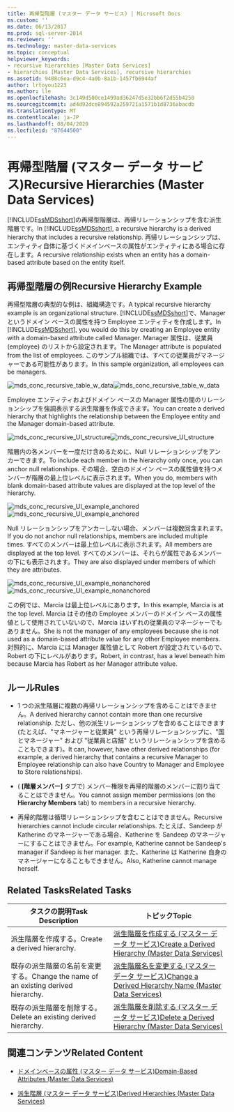 ```yaml
---
title: 再帰型階層 (マスター データ サービス) | Microsoft Docs
ms.custom: ''
ms.date: 06/13/2017
ms.prod: sql-server-2014
ms.reviewer: ''
ms.technology: master-data-services
ms.topic: conceptual
helpviewer_keywords:
- recursive hierarchies [Master Data Services]
- hierarchies [Master Data Services], recursive hierarchies
ms.assetid: 9408c6ea-d9c4-4a0b-8a1b-1457fb6944af
author: lrtoyou1223
ms.author: lle
ms.openlocfilehash: 3c149d500ce1499ad36247d5e32bb6f2d55b4250
ms.sourcegitcommit: ad4d92dce894592a259721a1571b1d8736abacdb
ms.translationtype: MT
ms.contentlocale: ja-JP
ms.lasthandoff: 08/04/2020
ms.locfileid: "87644500"
---
```

# <a name="recursive-hierarchies-master-data-services"></a><span data-ttu-id="6a925-102">再帰型階層 (マスター データ サービス)</span><span class="sxs-lookup"><span data-stu-id="6a925-102">Recursive Hierarchies (Master Data Services)</span></span>
  <span data-ttu-id="6a925-103">[!INCLUDE[ssMDSshort](../includes/ssmdsshort-md.md)]の再帰型階層は、再帰リレーションシップを含む派生階層です。</span><span class="sxs-lookup"><span data-stu-id="6a925-103">In [!INCLUDE[ssMDSshort](../includes/ssmdsshort-md.md)], a recursive hierarchy is a derived hierarchy that includes a recursive relationship.</span></span> <span data-ttu-id="6a925-104">再帰リレーションシップは、エンティティ自体に基づくドメインベースの属性がエンティティにある場合に存在します。</span><span class="sxs-lookup"><span data-stu-id="6a925-104">A recursive relationship exists when an entity has a domain-based attribute based on the entity itself.</span></span>

## <a name="recursive-hierarchy-example"></a><span data-ttu-id="6a925-105">再帰型階層の例</span><span class="sxs-lookup"><span data-stu-id="6a925-105">Recursive Hierarchy Example</span></span>
 <span data-ttu-id="6a925-106">再帰型階層の典型的な例は、組織構造です。</span><span class="sxs-lookup"><span data-stu-id="6a925-106">A typical recursive hierarchy example is an organizational structure.</span></span> <span data-ttu-id="6a925-107">[!INCLUDE[ssMDSshort](../includes/ssmdsshort-md.md)]で、Manager というドメイン ベースの属性を持つ Employee エンティティを作成します。</span><span class="sxs-lookup"><span data-stu-id="6a925-107">In [!INCLUDE[ssMDSshort](../includes/ssmdsshort-md.md)], you would do this by creating an Employee entity with a domain-based attribute called Manager.</span></span> <span data-ttu-id="6a925-108">Manager 属性は、従業員 (employee) のリストから設定されます。</span><span class="sxs-lookup"><span data-stu-id="6a925-108">The Manager attribute is populated from the list of employees.</span></span> <span data-ttu-id="6a925-109">このサンプル組織では、すべての従業員がマネージャーである可能性があります。</span><span class="sxs-lookup"><span data-stu-id="6a925-109">In this sample organization, all employees can be managers.</span></span>

 <span data-ttu-id="6a925-110">![mds_conc_recursive_table_w_data](../../2014/master-data-services/media/mds-conc-recursive-table-w-data.gif "mds_conc_recursive_table_w_data")</span><span class="sxs-lookup"><span data-stu-id="6a925-110">![mds_conc_recursive_table_w_data](../../2014/master-data-services/media/mds-conc-recursive-table-w-data.gif "mds_conc_recursive_table_w_data")</span></span>

 <span data-ttu-id="6a925-111">Employee エンティティおよびドメイン ベースの Manager 属性の間のリレーションシップを強調表示する派生階層を作成できます。</span><span class="sxs-lookup"><span data-stu-id="6a925-111">You can create a derived hierarchy that highlights the relationship between the Employee entity and the Manager domain-based attribute.</span></span>

 <span data-ttu-id="6a925-112">![mds_conc_recursive_UI_structure](../../2014/master-data-services/media/mds-conc-recursive-ui-structure.gif "mds_conc_recursive_UI_structure")</span><span class="sxs-lookup"><span data-stu-id="6a925-112">![mds_conc_recursive_UI_structure](../../2014/master-data-services/media/mds-conc-recursive-ui-structure.gif "mds_conc_recursive_UI_structure")</span></span>

 <span data-ttu-id="6a925-113">階層内の各メンバーを一度だけ含めるために、Null リレーションシップをアンカーできます。</span><span class="sxs-lookup"><span data-stu-id="6a925-113">To include each member in the hierarchy only once, you can anchor null relationships.</span></span> <span data-ttu-id="6a925-114">その場合、空白のドメイン ベースの属性値を持つメンバーが階層の最上位レベルに表示されます。</span><span class="sxs-lookup"><span data-stu-id="6a925-114">When you do, members with blank domain-based attribute values are displayed at the top level of the hierarchy.</span></span>

 <span data-ttu-id="6a925-115">![mds_conc_recursive_UI_example_anchored](../../2014/master-data-services/media/mds-conc-recursive-ui-example-anchored.gif "mds_conc_recursive_UI_example_anchored")</span><span class="sxs-lookup"><span data-stu-id="6a925-115">![mds_conc_recursive_UI_example_anchored](../../2014/master-data-services/media/mds-conc-recursive-ui-example-anchored.gif "mds_conc_recursive_UI_example_anchored")</span></span>

 <span data-ttu-id="6a925-116">Null リレーションシップをアンカーしない場合、メンバーは複数回含まれます。</span><span class="sxs-lookup"><span data-stu-id="6a925-116">If you do not anchor null relationships, members are included multiple times.</span></span> <span data-ttu-id="6a925-117">すべてのメンバーは最上位レベルに表示されます。</span><span class="sxs-lookup"><span data-stu-id="6a925-117">All members are displayed at the top level.</span></span> <span data-ttu-id="6a925-118">すべてのメンバーは、それらが属性であるメンバーの下にも表示されます。</span><span class="sxs-lookup"><span data-stu-id="6a925-118">They are also displayed under members of which they are attributes.</span></span>

 <span data-ttu-id="6a925-119">![mds_conc_recursive_UI_example_nonanchored](../../2014/master-data-services/media/mds-conc-recursive-ui-example-nonanchored.gif "mds_conc_recursive_UI_example_nonanchored")</span><span class="sxs-lookup"><span data-stu-id="6a925-119">![mds_conc_recursive_UI_example_nonanchored](../../2014/master-data-services/media/mds-conc-recursive-ui-example-nonanchored.gif "mds_conc_recursive_UI_example_nonanchored")</span></span>

 <span data-ttu-id="6a925-120">この例では、Marcia は最上位レベルにあります。</span><span class="sxs-lookup"><span data-stu-id="6a925-120">In this example, Marcia is at the top level.</span></span> <span data-ttu-id="6a925-121">Marcia はその他の Employee メンバーのドメイン ベースの属性値として使用されていないので、Marcia はいずれの従業員のマネージャーでもありません。</span><span class="sxs-lookup"><span data-stu-id="6a925-121">She is not the manager of any employees because she is not used as a domain-based attribute value for any other Employee members.</span></span> <span data-ttu-id="6a925-122">対照的に、Marcia には Manager 属性値として Robert が設定されているので、Robert の下にレベルがあります。</span><span class="sxs-lookup"><span data-stu-id="6a925-122">Robert, in contrast, has a level beneath him because Marcia has Robert as her Manager attribute value.</span></span>

## <a name="rules"></a><span data-ttu-id="6a925-123">ルール</span><span class="sxs-lookup"><span data-stu-id="6a925-123">Rules</span></span>

-   <span data-ttu-id="6a925-124">1 つの派生階層に複数の再帰リレーションシップを含めることはできません。</span><span class="sxs-lookup"><span data-stu-id="6a925-124">A derived hierarchy cannot contain more than one recursive relationship.</span></span> <span data-ttu-id="6a925-125">ただし、他の派生リレーションシップを含めることはできます (たとえば、"マネージャーと従業員" という再帰リレーションシップに、"国とマネージャー" および "従業員と店舗" というリレーションシップを含めることもできます)。</span><span class="sxs-lookup"><span data-stu-id="6a925-125">It can, however, have other derived relationships (for example, a derived hierarchy that contains a recursive Manager to Employee relationship can also have Country to Manager and Employee to Store relationships).</span></span>

-   <span data-ttu-id="6a925-126">( **[階層メンバー]** タブで) メンバー権限を再帰的階層のメンバーに割り当てることはできません。</span><span class="sxs-lookup"><span data-stu-id="6a925-126">You cannot assign member permissions (on the **Hierarchy Members** tab) to members in a recursive hierarchy.</span></span>

-   <span data-ttu-id="6a925-127">再帰的階層は循環リレーションシップを含むことはできません。</span><span class="sxs-lookup"><span data-stu-id="6a925-127">Recursive hierarchies cannot include circular relationships.</span></span> <span data-ttu-id="6a925-128">たとえば、Sandeep が Katherine のマネージャーである場合、Katherine を Sandeep のマネージャーにすることはできません。</span><span class="sxs-lookup"><span data-stu-id="6a925-128">For example, Katherine cannot be Sandeep's manager if Sandeep is her manager.</span></span> <span data-ttu-id="6a925-129">また、Katherine は Katherine 自身のマネージャーになることもできません。</span><span class="sxs-lookup"><span data-stu-id="6a925-129">Also, Katherine cannot manage herself.</span></span>

## <a name="related-tasks"></a><span data-ttu-id="6a925-130">Related Tasks</span><span class="sxs-lookup"><span data-stu-id="6a925-130">Related Tasks</span></span>

|<span data-ttu-id="6a925-131">タスクの説明</span><span class="sxs-lookup"><span data-stu-id="6a925-131">Task Description</span></span>|<span data-ttu-id="6a925-132">トピック</span><span class="sxs-lookup"><span data-stu-id="6a925-132">Topic</span></span>|
|----------------------|-----------|
|<span data-ttu-id="6a925-133">派生階層を作成する。</span><span class="sxs-lookup"><span data-stu-id="6a925-133">Create a derived hierarchy.</span></span>|[<span data-ttu-id="6a925-134">派生階層を作成する (マスター データ サービス)</span><span class="sxs-lookup"><span data-stu-id="6a925-134">Create a Derived Hierarchy &#40;Master Data Services&#41;</span></span>](create-a-derived-hierarchy-master-data-services.md)|
|<span data-ttu-id="6a925-135">既存の派生階層の名前を変更する。</span><span class="sxs-lookup"><span data-stu-id="6a925-135">Change the name of an existing derived hierarchy.</span></span>|[<span data-ttu-id="6a925-136">派生階層名を変更する (マスター データ サービス)</span><span class="sxs-lookup"><span data-stu-id="6a925-136">Change a Derived Hierarchy Name &#40;Master Data Services&#41;</span></span>](../../2014/master-data-services/change-a-derived-hierarchy-name-master-data-services.md)|
|<span data-ttu-id="6a925-137">既存の派生階層を削除する。</span><span class="sxs-lookup"><span data-stu-id="6a925-137">Delete an existing derived hierarchy.</span></span>|[<span data-ttu-id="6a925-138">派生階層を削除する (マスター データ サービス)</span><span class="sxs-lookup"><span data-stu-id="6a925-138">Delete a Derived Hierarchy &#40;Master Data Services&#41;</span></span>](../../2014/master-data-services/delete-a-derived-hierarchy-master-data-services.md)|

## <a name="related-content"></a><span data-ttu-id="6a925-139">関連コンテンツ</span><span class="sxs-lookup"><span data-stu-id="6a925-139">Related Content</span></span>

-   [<span data-ttu-id="6a925-140">ドメインベースの属性 (マスター データ サービス)</span><span class="sxs-lookup"><span data-stu-id="6a925-140">Domain-Based Attributes &#40;Master Data Services&#41;</span></span>](../../2014/master-data-services/domain-based-attributes-master-data-services.md)

-   [<span data-ttu-id="6a925-141">派生階層 (マスター データ サービス)</span><span class="sxs-lookup"><span data-stu-id="6a925-141">Derived Hierarchies &#40;Master Data Services&#41;</span></span>](../../2014/master-data-services/derived-hierarchies-master-data-services.md)


